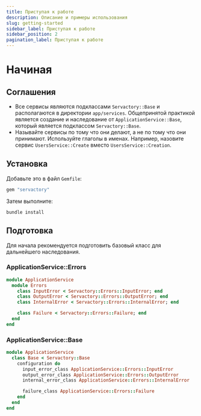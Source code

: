 ```yaml
---
title: Приступая к работе
description: Описание и примеры использования
slug: getting-started
sidebar_label: Приступая к работе
sidebar_position: 2
pagination_label: Приступая к работе
---
```


# Начиная

## Соглашения

- Все сервисы являются подклассами `Servactory::Base` и располагаются в директории `app/services`. Общепринятой практикой является создание и наследование от `ApplicationService::Base`, который является подклассом `Servactory::Base`.
- Называйте сервисы по тому что они делают, а не по тому что они принимают. Используйте глаголы в именах. Например, назовите сервис `UsersService::Create` вместо `UsersService::Creation`.

## Установка

Добавьте это в файл `Gemfile`:

```ruby
gem "servactory"
```

Затем выполните:

```shell
bundle install
```

## Подготовка

Для начала рекомендуется подготовить базовый класс для дальнейшего наследования.

### ApplicationService::Errors

```ruby title="app/services/application_service/errors.rb"
module ApplicationService
  module Errors
    class InputError < Servactory::Errors::InputError; end
    class OutputError < Servactory::Errors::OutputError; end
    class InternalError < Servactory::Errors::InternalError; end

    class Failure < Servactory::Errors::Failure; end
  end
end
```

### ApplicationService::Base

```ruby title="app/services/application_service/base.rb"
module ApplicationService
  class Base < Servactory::Base
    configuration do
      input_error_class ApplicationService::Errors::InputError
      output_error_class ApplicationService::Errors::OutputError
      internal_error_class ApplicationService::Errors::InternalError

      failure_class ApplicationService::Errors::Failure
    end
  end
end
```
